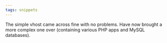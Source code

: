 ```yaml
---
tags: snippets
---
```


The simple vhost came across fine with no problems. Have now brought a more complex one over (containing various PHP apps and MySQL databases).
